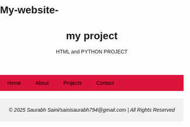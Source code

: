 # My-website-
<!DOCTYPE html>
<html>
<head>
  <title>My Website</title>
  <style>
    body {
      font-family: italic, sans-serif;
      margin: 0;
      padding: 0;
    }

    header {
      background-color: #00FFFF;
      color: black;
      padding: 10px;
      text-align: center;
    }

    nav {
      background-color: #DC143C;
      overflow: hidden;
    }

    nav a {
      float: left;
      color: black;
      text-align: center;
      padding: 14px 20px;
      text-decoration: none;
    }

    nav a:hover {
      background-color: red;
      color: black;
    }

    section {
      padding: 20px;
      display: none;
    }

    section:target {
      display: block;
    }

    footer {
      background-color: #f1f1f1;
      text-align: center;
      padding: 10px;
      margin-top: 20px;
    }

    input[type="email"]{
      padding: 8px;
      width: 250px;
    }

    input[type="submit"] {
      padding: 8px 16px;
      background-color: #4CAF50;
      color: white;
      border: none;
      cursor: pointer;
    }

    input[type="submit"]:hover {
      background-color: #45a049;
    }
  </style>
</head>
<body>

  <header>
    <h1>my project</h1>
    <p>HTML and PYTHON PROJECT</p>
  </header>

  <nav>
    <a href="#home">Home</a>
    <a href="#about">About</a>
    <a href="#projects">Projects</a>
    <a href="#contact">Contact</a>
  </nav>

  <section id="home">
    <h2>Home</h2>
    <p>This is a simple website created using HTML only.</p>
    <p>Email validation project into the project section.</p>
    <h2>FULL STACK DEVELOPER</h2>
    <p>Frontend</p>
    <ul>Basics</ul>
    <ol>
      
      <li>HTML</li>
      <li>CSS</li>
      <li>JAVASCRIPTS</li>
      </ol>
    <img src="IMG-20250621-WA0009.jpg".jpg" alt="Saurabh Saini Photo" width="380px" style="border-radius: 10px;">
  </section>

  
  <section id="about">
  <h2>About</h2>
  <p>My name is Saurabh Saini. I am learning web development and building small projects.</p>
    <img src="IMG_20220206_122553.jpg" alt="Saurabh Saini Photo" width="100px" style="border-radius: 10px;">
    

  <h3>My Resume (PDF)</h3>

  
  <iframe src="SaurabhSaini_InternshalaResume.pdf" width="100%" height="200px"></iframe>

  
  <p><a href="SaurabhSaini_InternshalaResume.pdf" download>Download PDF</a></p>
</section>
   

  <section id="projects">
    <h2>Projects</h2>
    <h3>Email Validation Project</h3>
    <form>
      <label for="email">Enter your email:</label><br><br>
      <input type="email" id="email" name="email" required><br><br>
      <input type="submit" value="Validate Email">
    </form>
    <h3> Email validition project used python programming </h3>
    <pre>
      <i>def is_valid_email(email):
    # Rule 1: Must contain exactly one '@'
    if email.count('@') != 1:
        return False

    # Rule 2: Split into parts before and after '@'
    at_index = email.index('@')
    username = email[:at_index]
    domain = email[at_index + 1:]

    # Rule 3: Must not start or end with '@' or '.'
    if email[0] in ['@', '.'] or email[-1] in ['@', '.']:
        return False

    # Rule 4: There must be at least one '.' in the domain part
    if '.' not in domain:
        return False
    dot_index = email.rindex('.')
    if at_index > dot_index:
        return False
    if len(username) == 0 or len(domain) == 0:
        return False
      return True
if __name__ == "__main__":
    email = input("Enter your email: ")

    if is_valid_email(email):
        print("✅ Valid Email!")
    else:
        print("❌ Invalid Email!")</i>
    </pre>
  </section>

  <section id="contact">
    <h2>Contact</h2>
    <p>Email: sainisaurabh794@example.com</p>
    <p>phone: 9351371752</p>
    <p>ADD. Bayana road bhusawar,321406</p>
    
  </section>
   

  <footer>
    <p>© 2025 Saurabh Saini/sainisaurabh794@gmail.com | All Rights Reserved</p>
  </footer>

</body>
</html>
